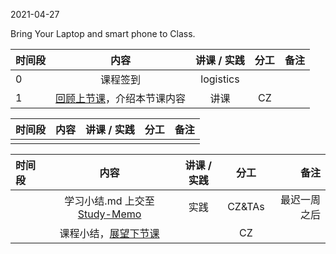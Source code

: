 2021-04-27

Bring Your Laptop and smart phone  to Class. 

| 时间段 |  内容    | 讲课 / 实践     |  分工  |  备注       |
| :---   |   :----:    |   :----:    |    :----:    | ---: |
|   0    |  课程签到     |  logistics   |          |        |
|   1    |  [回顾上节课](../../Part1/WW11/WW11-Plan.md)，介绍本节课内容     |  讲课    |     CZ     |       |


| 时间段 |          内容        | 讲课 / 实践 | 分工  | 备注 |
| :----- | :-------------------: | :------: | :---: | ---: |
|        |            |          |          |        |


|时间段  |  内容    |  讲课 / 实践     |  分工  |  备注       |
| :---  |   :----:    |   :----:    |    :----:    | ---: |
|       | 学习小结.md 上交至[Study-Memo](../../Study-Memo)   |  实践    |     CZ&TAs     |   最迟一周之后     |
|       | 课程小结，[展望下节课](../WW13/WW13-Plan.md)    |     |  CZ   |       |
